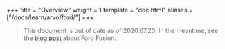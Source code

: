+++
title = "Overview"
weight = 1
template = "doc.html"
aliases = ["/docs/learn/arvo/ford/"]
+++

> This document is out of date as of 2020.07.20. In the meantime, see the [blog
> post](https://urbit.org/blog/ford-fusion/) about Ford Fusion.


